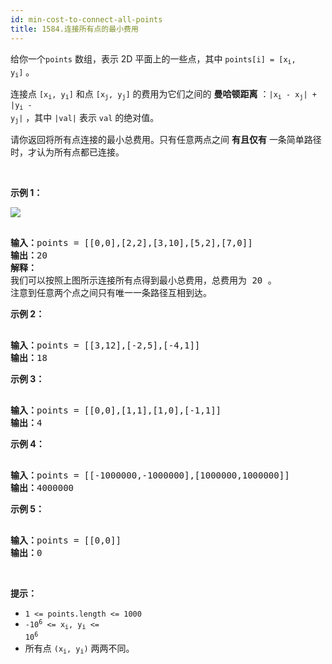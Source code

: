 ```yaml
---
id: min-cost-to-connect-all-points
title: 1584.连接所有点的最小费用
---
```

给你一个<code>points</code> 数组，表示 2D 平面上的一些点，其中 <code>points[i] = [x<sub>i</sub>, y<sub>i</sub>]</code> 。

连接点 <code>[x<sub>i</sub>, y<sub>i</sub>]</code> 和点 <code>[x<sub>j</sub>, y<sub>j</sub>]</code> 的费用为它们之间的 **曼哈顿距离** ：<code>|x<sub>i</sub> - x<sub>j</sub>| + |y<sub>i</sub> - y<sub>j</sub>|</code> ，其中 <code>|val|</code> 表示 <code>val</code> 的绝对值。

请你返回将所有点连接的最小总费用。只有任意两点之间 **有且仅有** 一条简单路径时，才认为所有点都已连接。

 

**示例 1：**

![](https://assets.leetcode.com/uploads/2020/08/26/d.png)


<pre><br/><strong>输入：</strong>points = [[0,0],[2,2],[3,10],[5,2],[7,0]]<br/><strong>输出：</strong>20<br/><strong>解释：<br/></strong><img alt="" src="https://assets.leetcode.com/uploads/2020/08/26/c.png"/><br/>我们可以按照上图所示连接所有点得到最小总费用，总费用为 20 。<br/>注意到任意两个点之间只有唯一一条路径互相到达。<br/></pre>

**示例 2：**


<pre><br/><strong>输入：</strong>points = [[3,12],[-2,5],[-4,1]]<br/><strong>输出：</strong>18<br/></pre>

**示例 3：**


<pre><br/><strong>输入：</strong>points = [[0,0],[1,1],[1,0],[-1,1]]<br/><strong>输出：</strong>4<br/></pre>

**示例 4：**


<pre><br/><strong>输入：</strong>points = [[-1000000,-1000000],[1000000,1000000]]<br/><strong>输出：</strong>4000000<br/></pre>

**示例 5：**


<pre><br/><strong>输入：</strong>points = [[0,0]]<br/><strong>输出：</strong>0<br/></pre>

 

**提示：**


- <code>1 &lt;= points.length &lt;= 1000</code>
- <code>-10<sup>6</sup> &lt;= x<sub>i</sub>, y<sub>i</sub> &lt;= 10<sup>6</sup></code>
- 所有点 <code>(x<sub>i</sub>, y<sub>i</sub>)</code> 两两不同。
